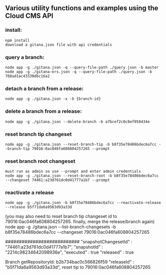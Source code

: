 ## Various utility functions and examples using the Cloud CMS API

### install:

    npm install
    download a gitana.json file with api credentials

### query a branch:

    node app -g ./gitana.json -q --query-file-path ./query.json -b master
    node app -g ./gitana-ers.json -q --query-file-path ./query.json -b 768ad1ac43330dbc16a2

### detach a branch from a release:

    node app -g ./gitana.json -x -b {branch-id}

### delete a branch from a release:

    node app -g ./gitana.json --delete-branch -b a7bcef2c0c8ef058434e

### reset branch tip changeset

    node app -g ./gitana.json --reset-branch-tip -b b8f35e78486bdec6a7cc --branch-tip 79016:0ac046fa608804257265 --prompt

### reset branch root changeset

    must run as admin so use --prompt and enter admin credentials
    node app -g ./gitana.json --reset-branch-root -b b8f35e78486bdec6a7cc --changeset 74461:a23d761dc0d41777a1b7 --prompt

<!-- ### list branch changesets
    node app -g ./gitana.json --list-branch-changesets -b b8f35e78486bdec6a7cc --changeset 74460:255c4a6741b8a222cc95 --range 5

### list branch changeset content _doc ids
    node app -g ./gitana.json --list-branch-changeset-content -b b8f35e78486bdec6a7cc --changeset 74460:255c4a6741b8a222cc95 --range -1 -->

### reactivate a release

    node app -g ./gitana.json -b b8f35e78486bdec6a7cc --reactivate-release --release b5f71da6a9563d93a33d

(you may also need to reset branch tip changeset id to 79016:0ac046fa608804257265. finally, merge the release/branch again)
node app -g ./gitana.json --list-branch-changesets -b b8f35e78486bdec6a7cc --changeset 79016:0ac046fa608804257265

###########################
"snapshotChangesetId" : "74461:a23d761dc0d41777a1b7",
"snapshotId" : "2214c98234642098936e",
"executed" : true
"released" : true

Branch getRepositoryId: b2b734bac0c566826f59
"releaseId" : "b5f71da6a9563d93a33d",
reset tip to 79016:0ac046fa608804257265

